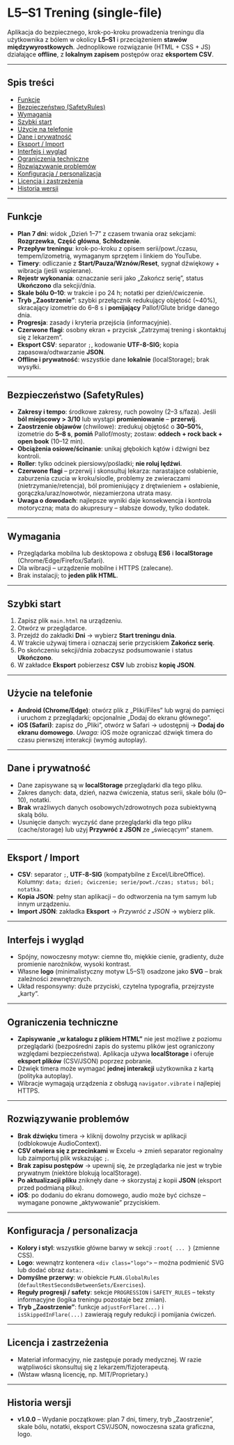 # L5–S1 Trening (single-file)

Aplikacja do bezpiecznego, krok-po-kroku prowadzenia treningu dla użytkownika z bólem w okolicy **L5–S1** i przeciążeniem **stawów międzywyrostkowych**.
Jednoplikowe rozwiązanie (HTML + CSS + JS) działające **offline**, z **lokalnym zapisem** postępów oraz **eksportem CSV**.

---

## Spis treści

* [Funkcje](#funkcje)
* [Bezpieczeństwo (SafetyRules)](#bezpieczeństwo-safetyrules)
* [Wymagania](#wymagania)
* [Szybki start](#szybki-start)
* [Użycie na telefonie](#użycie-na-telefonie)
* [Dane i prywatność](#dane-i-prywatność)
* [Eksport / Import](#eksport--import)
* [Interfejs i wygląd](#interfejs-i-wygląd)
* [Ograniczenia techniczne](#ograniczenia-techniczne)
* [Rozwiązywanie problemów](#rozwiązywanie-problemów)
* [Konfiguracja / personalizacja](#konfiguracja--personalizacja)
* [Licencja i zastrzeżenia](#licencja-i-zastrzeżenia)
* [Historia wersji](#historia-wersji)

---

## Funkcje

* **Plan 7 dni**: widok „Dzień 1–7” z czasem trwania oraz sekcjami: **Rozgrzewka**, **Część główna**, **Schłodzenie**.
* **Przepływ treningu**: krok-po-kroku z opisem serii/powt./czasu, tempem/izometrią, wymaganym sprzętem i linkiem do YouTube.
* **Timery**: odliczanie z **Start/Pauza/Wznów/Reset**, sygnał dźwiękowy + wibracja (jeśli wspierane).
* **Rejestr wykonania**: oznaczanie serii jako „Zakończ serię”, status **Ukończono** dla sekcji/dnia.
* **Skale bólu 0–10**: w trakcie i po 24 h; notatki per dzień/ćwiczenie.
* **Tryb „Zaostrzenie”**: szybki przełącznik redukujący objętość (~40%), skracający izometrie do 6–8 s i **pomijający** Pallof/Glute bridge danego dnia.
* **Progresja**: zasady i kryteria przejścia (informacyjnie).
* **Czerwone flagi**: osobny ekran + przycisk „Zatrzymaj trening i skontaktuj się z lekarzem”.
* **Eksport CSV**: separator `;`, kodowanie **UTF-8-SIG**; kopia zapasowa/odtwarzanie **JSON**.
* **Offline i prywatność**: wszystkie dane **lokalnie** (localStorage); brak wysyłki.

---

## Bezpieczeństwo (SafetyRules)

* **Zakresy i tempo**: środkowe zakresy, ruch powolny (2–3 s/faza).
  Jeśli **ból miejscowy > 3/10** lub wystąpi **promieniowanie** – **przerwij**.
* **Zaostrzenie objawów** (chwilowe): zredukuj objętość o **30–50%**, izometrie do **5–8 s**, **pomiń** Pallof/mosty; zostaw: **oddech + rock back + open book** (10–12 min).
* **Obciążenia osiowe/ścinanie**: unikaj głębokich kątów i dźwigni bez kontroli.
* **Roller**: tylko odcinek piersiowy/pośladki; **nie roluj lędźwi**.
* **Czerwone flagi** – przerwij i skonsultuj lekarza: narastające osłabienie, zaburzenia czucia w kroku/siodle, problemy ze zwieraczami (nietrzymanie/retencja), ból promieniujący z drętwieniem + osłabienie, gorączka/uraz/nowotwór, niezamierzona utrata masy.
* **Uwaga o dowodach**: najlepsze wyniki daje konsekwencja i kontrola motoryczna; mata do akupresury – słabsze dowody, tylko dodatek.

---

## Wymagania

* Przeglądarka mobilna lub desktopowa z obsługą **ES6** i **localStorage** (Chrome/Edge/Firefox/Safari).
* Dla wibracji – urządzenie mobilne i HTTPS (zalecane).
* Brak instalacji; to **jeden plik HTML**.

---

## Szybki start

1. Zapisz plik `main.html` na urządzeniu.
2. Otwórz w przeglądarce.
3. Przejdź do zakładki **Dni** → wybierz **Start treningu dnia**.
4. W trakcie używaj timera i oznaczaj serie przyciskiem **Zakończ serię**.
5. Po skończeniu sekcji/dnia zobaczysz podsumowanie i status **Ukończono**.
6. W zakładce **Eksport** pobierzesz **CSV** lub zrobisz **kopię JSON**.

---

## Użycie na telefonie

* **Android (Chrome/Edge)**: otwórz plik z „Pliki/Files” lub wgraj do pamięci i uruchom z przeglądarki; opcjonalnie „Dodaj do ekranu głównego”.
* **iOS (Safari)**: zapisz do „Pliki”, otwórz w Safari → udostępnij → **Dodaj do ekranu domowego**.
  *Uwaga:* iOS może ograniczać dźwięk timera do czasu pierwszej interakcji (wymóg autoplay).

---

## Dane i prywatność

* Dane zapisywane są w **localStorage** przeglądarki dla tego pliku.
* Zakres danych: data, dzień, nazwa ćwiczenia, status serii, skale bólu (0–10), notatki.
* **Brak** wrażliwych danych osobowych/zdrowotnych poza subiektywną skalą bólu.
* Usunięcie danych: wyczyść dane przeglądarki dla tego pliku (cache/storage) lub użyj **Przywróć z JSON** ze „świecącym” stanem.

---

## Eksport / Import

* **CSV**: separator `;`, **UTF-8-SIG** (kompatybilne z Excel/LibreOffice).
  Kolumny: `data; dzień; ćwiczenie; serie/powt./czas; status; ból; notatka`.
* **Kopia JSON**: pełny stan aplikacji – do odtworzenia na tym samym lub innym urządzeniu.
* **Import JSON**: zakładka **Eksport** → *Przywróć z JSON* → wybierz plik.

---

## Interfejs i wygląd

* Spójny, nowoczesny motyw: ciemne tło, miękkie cienie, gradienty, duże promienie narożników, wysoki kontrast.
* Własne **logo** (minimalistyczny motyw L5–S1) osadzone jako **SVG** – brak zależności zewnętrznych.
* Układ responsywny: duże przyciski, czytelna typografia, przejrzyste „karty”.

---

## Ograniczenia techniczne

* **Zapisywanie „w katalogu z plikiem HTML”** nie jest możliwe z poziomu przeglądarki (bezpośredni zapis do systemu plików jest ograniczony względami bezpieczeństwa).
  Aplikacja używa **localStorage** i oferuje **eksport plików** (CSV/JSON) poprzez pobranie.
* Dźwięk timera może wymagać **jednej interakcji** użytkownika z kartą (polityka autoplay).
* Wibracje wymagają urządzenia z obsługą `navigator.vibrate` i najlepiej HTTPS.

---

## Rozwiązywanie problemów

* **Brak dźwięku** timera → kliknij dowolny przycisk w aplikacji (odblokowuje AudioContext).
* **CSV otwiera się z przecinkami** w Excelu → zmień separator regionalny lub zaimportuj plik wskazując `;`.
* **Brak zapisu postępów** → upewnij się, że przeglądarka nie jest w trybie prywatnym (niektóre blokują localStorage).
* **Po aktualizacji pliku** zniknęły dane → skorzystaj z kopii **JSON** (eksport przed podmianą pliku).
* **iOS**: po dodaniu do ekranu domowego, audio może być cichsze – wymagane ponowne „aktywowanie” przyciskiem.

---

## Konfiguracja / personalizacja

* **Kolory i styl**: wszystkie główne barwy w sekcji `:root{ ... }` (zmienne CSS).
* **Logo**: wewnątrz kontenera `<div class="logo">` – można podmienić SVG lub dodać obraz `data:`.
* **Domyślne przerwy**: w obiekcie `PLAN.GlobalRules` (`defaultRestSecondsBetweenSets/Exercises`).
* **Reguły progresji / safety**: sekcje `PROGRESSION` i `SAFETY_RULES` – teksty informacyjne (logika treningu pozostaje bez zmian).
* **Tryb „Zaostrzenie”**: funkcje `adjustForFlare(...)` i `isSkippedInFlare(...)` zawierają reguły redukcji i pomijania ćwiczeń.

---

## Licencja i zastrzeżenia

* Materiał informacyjny, nie zastępuje porady medycznej. W razie wątpliwości skonsultuj się z lekarzem/fizjoterapeutą.
* (Wstaw własną licencję, np. MIT/Proprietary.)

---

## Historia wersji

* **v1.0.0** – Wydanie początkowe: plan 7 dni, timery, tryb „Zaostrzenie”, skale bólu, notatki, eksport CSV/JSON, nowoczesna szata graficzna, logo.


